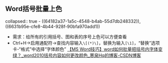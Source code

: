 ## Word括号批量上色
collapsed:: true
	- ((64182a37-1a5c-4548-b4ab-55d7db248332)), ((6631b95e-cfe8-4b44-928f-90bfa970add1))
- 需求：给所有的引用括号、图和表的序号上色可以方便查看
- Ctrl+H->启用通配符->查找内容输入`\[(*)\]`，替换为输入`[\1]`，“替换”选项卡-“格式”中选择“字体颜色” [【MS Word技巧】word如何批量把括号内字体变绿？_word2010括号内容如何更改颜色_寒泉Hq的博客-CSDN博客](https://blog.csdn.net/sinat_42483341/article/details/103844497?ops_request_misc=&request_id=&biz_id=102&utm_term=word%E6%89%80%E6%9C%89%E6%8B%AC%E5%8F%B7%E4%B8%8A%E8%89%B2&utm_medium=distribute.pc_search_result.none-task-blog-2~all~sobaiduweb~default-0-103844497.142^v93^koosearch_v1&spm=1018.2226.3001.4187&ydreferer=aHR0cHM6Ly9zby5jc2RuLm5ldC9zby9zZWFyY2g%2FcT13b3JkJUU2JTg5JTgwJUU2JTlDJTg5JUU2JThCJUFDJUU1JThGJUI3JUU0JUI4JThBJUU4JTg5JUIyJnVydz0%3D)